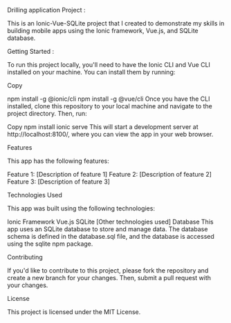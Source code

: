 Drilling application Project :

This is an Ionic-Vue-SQLite project that I created to demonstrate my skills in building mobile apps using the Ionic framework, Vue.js, and SQLite database.

Getting Started :

To run this project locally, you'll need to have the Ionic CLI and Vue CLI installed on your machine. You can install them by running:

Copy

npm install -g @ionic/cli
npm install -g @vue/cli
Once you have the CLI installed, clone this repository to your local machine and navigate to the project directory. Then, run:

Copy
npm install
ionic serve
This will start a development server at http://localhost:8100/, where you can view the app in your web browser.

Features

This app has the following features:

Feature 1: [Description of feature 1]
Feature 2: [Description of feature 2]
Feature 3: [Description of feature 3]

Technologies Used

This app was built using the following technologies:

Ionic Framework
Vue.js
SQLite
[Other technologies used]
Database
This app uses an SQLite database to store and manage data. The database schema is defined in the database.sql file, and the database is accessed using the sqlite npm package.

Contributing

If you'd like to contribute to this project, please fork the repository and create a new branch for your changes. Then, submit a pull request with your changes.

License

This project is licensed under the MIT License.
